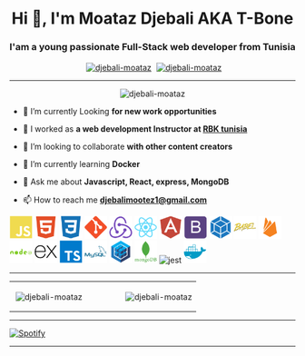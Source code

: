 <h1 align="center">Hi 👋, I'm Moataz Djebali AKA T-Bone</h1>
<h3 align="center" style>I'am a young passionate Full-Stack web developer from Tunisia</h3>

<p align="center" style="margin : 10px auto;">
<a href="https://www.linkedin.com/in/djebali-moataz-43565b1a8/" target="blank" style="margin : auto 5px"><img align="center" src="https://cdn.jsdelivr.net/npm/simple-icons@3.0.1/icons/linkedin.svg" alt="djebali-moataz" height="30" width="30" /></a>
<a href="https://www.facebook.com/mootaz.djebali/" target="blank" ><img align="center" src="https://cdn.jsdelivr.net/npm/simple-icons@3.0.1/icons/facebook.svg" alt="djebali-moataz" height="30" width="30" /></a>
</p>

---

<p align="center"><img src="https://komarev.com/ghpvc/?username=mohamed-dhia" alt="djebali-moataz" /> </p>

- 🔭 I’m currently Looking **for new work opportunities**

- 👜 I worked as **a web development Instructor at [RBK tunisia](https://www.rebootkamp.net/)**

- 👯 I’m looking to collaborate **with other content creators**

- 🌱 I’m currently learning **Docker**

- 💬 Ask me about **Javascript, React, express, MongoDB**

- 📫 How to reach me **djebalimootez1@gmail.com**

<p align="left">
<img width="40" height="40" alt="javascript" src="./icons/javascript-plain.svg"/>
<img width="40" height="40" alt="HTML5" src="./icons/html5-plain.svg"/>
<img width="40" height="40" alt="CSS3" src="./icons/css3-plain.svg"/>
<img width="40" height="40" alt="git" src="./icons/git-plain.svg"/>
<img width="40" height="40" alt="redux" src="./icons/redux-original.svg"/>
<img width="40" height="40" alt="react" src="./icons/react-original.svg"/>
<img width="40" height="40" alt="angular" src="./icons/angularjs-plain.svg"/>
<img width="40" height="40" alt="bootstrap" src="./icons/bootstrap-plain.svg"/>
<img width="40" height="40" alt="webpack" src="./icons/webpack-plain.svg"/>
<img width="40" height="40" alt="babel" src="./icons/babel-original.svg"/>
<img width="40" height="40" alt="firebase" src="./icons/firebase-plain.svg"/>
<img width="40" height="40" alt="nodejs" src="./icons/nodejs-plain-wordmark.svg"/>
<img width="40" height="40" alt="express" src="./icons/express-original.svg"/>
<img width="40" height="40" alt="typescript" src="./icons/typescript-plain.svg"/>
<img width="40" height="40" alt="mysql" src="./icons/mysql-plain-wordmark.svg"/>
<img width="40" height="40" alt="sequelize" src="./icons/sequelize-original.svg"/>
<img width="40" height="40" alt="mongodb" src="./icons/mongodb-plain-wordmark.svg"/>
<img src="https://www.vectorlogo.zone/logos/jestjsio/jestjsio-icon.svg" alt="jest" width="40" height="40"/>
<img width="40" height="40" alt="docker" src="./icons/docker-plain.svg"/>

---

<table width="100%">
<tr>
<td width="60%">
<p>&nbsp;<img align="center" src="https://github-readme-stats.vercel.app/api?username=MoatazDj&show_icons=true&theme=radical" alt="djebali-moataz" /></p>
</td>
<td width="40%">
<p><img align="center" src="https://github-readme-stats.vercel.app/api/top-langs/?username=MoatazDj&layout=compact&theme=radical" alt="djebali-moataz" /></p>
</td>
</tr>
</table>

---

[![Spotify](https://spotify-github-readme.vercel.app/api/spotify)](https://open.spotify.com/user/20iskn6v7w1ce8gcqcfjluuji)

---

</details>
